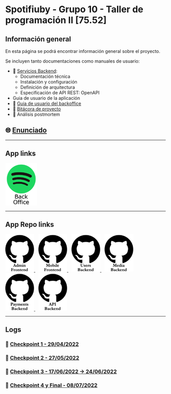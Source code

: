 # Spotifiuby - Grupo 10 - Taller de programación II [75.52]

## Información general

En esta página se podrá encontrar información general sobre el proyecto.

Se incluyen tanto documentaciones como manuales de usuario:

- 📁 [Servicios Backend](backend.md):
  - Documentación técnica
  - Instalación y configuración
  - Definición de arquitectura
  - Especificación de API REST: OpenAPI
- Guia de usuario de la aplicación
- 📁 [Guia de usuario del backoffice](admin.md)
- 📁 [Bitácora de proyecto](binnacle.md)
- 📁 Análisis postmortem

## 🌐 [Enunciado](https://taller-de-programacion-2.github.io/works/statement/2022/1/enunciado/)

---

## App links

<a href="https://admin-fe-spotifiuby.herokuapp.com/">
<img src="img/spotify-backoffice.png" style="width:100px;"/>
</a>

---

## App Repo links

<a href="https://github.com/taller2-grupo10/admin-fe" style="margin-right: 10px;">
<img src="img/github-admin-fe.png" style="width:90px;"/>
</a>
<a href="https://github.com/taller2-grupo10/mobile-fe" style="margin-right: 10px;">
<img src="img/github-mobile-fe.png" style="width:90px;"/>
</a>
<a href="https://github.com/taller2-grupo10/users-be" style="margin-right: 10px;">
<img src="img/github-users-be.png" style="width:90px;"/>
</a>
<a href="https://github.com/taller2-grupo10/media-be" style="margin-right: 10px;">
<img src="img/github-media-be.png" style="width:90px;"/>
</a>
<a href="https://github.com/taller2-grupo10/payments-be" style="margin-right: 10px;">
<img src="img/github-payments-be.png" style="width:90px;"/>
</a>
<a href="https://github.com/taller2-grupo10/api-be" style="margin-right: 10px;">
<img src="img/github-api-be.png" style="width:90px;"/>
</a>

---

## Logs

### 📌 [Checkpoint 1 - 29/04/2022](checkpoint1.md)

### 📌 [Checkpoint 2 - 27/05/2022](checkpoint2.md)

### 📌 [Checkpoint 3 - 17/06/2022 → 24/06/2022](checkpoint3.md)

### 📌 [Checkpoint 4 y Final - 08/07/2022](checkpointFinal.md)
